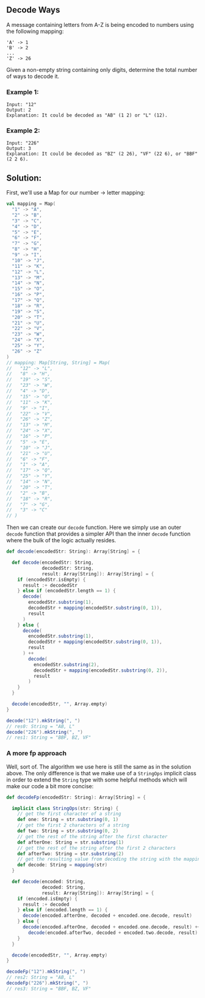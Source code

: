 ## Decode Ways

A message containing letters from A-Z is being encoded to numbers using the following mapping:

```
'A' -> 1
'B' -> 2
...
'Z' -> 26
```

Given a non-empty string containing only digits, determine the total number of ways to decode it.

### Example 1:

```
Input: "12"
Output: 2
Explanation: It could be decoded as "AB" (1 2) or "L" (12).
```

### Example 2:

```
Input: "226"
Output: 3
Explanation: It could be decoded as "BZ" (2 26), "VF" (22 6), or "BBF" (2 2 6).
```

## Solution:

First, we'll use a Map for our number -> letter mapping:
 
```scala
val mapping = Map(
  "1" -> "A",
  "2" -> "B",
  "3" -> "C",
  "4" -> "D",
  "5" -> "E",
  "6" -> "F",
  "7" -> "G",
  "8" -> "H",
  "9" -> "I",
  "10" -> "J",
  "11" -> "K",
  "12" -> "L",
  "13" -> "M",
  "14" -> "N",
  "15" -> "O",
  "16" -> "P",
  "17" -> "Q",
  "18" -> "R",
  "19" -> "S",
  "20" -> "T",
  "21" -> "U",
  "22" -> "V",
  "23" -> "W",
  "24" -> "X",
  "25" -> "Y",
  "26" -> "Z"
)
// mapping: Map[String, String] = Map(
//   "12" -> "L",
//   "8" -> "H",
//   "19" -> "S",
//   "23" -> "W",
//   "4" -> "D",
//   "15" -> "O",
//   "11" -> "K",
//   "9" -> "I",
//   "22" -> "V",
//   "26" -> "Z",
//   "13" -> "M",
//   "24" -> "X",
//   "16" -> "P",
//   "5" -> "E",
//   "10" -> "J",
//   "21" -> "U",
//   "6" -> "F",
//   "1" -> "A",
//   "17" -> "Q",
//   "25" -> "Y",
//   "14" -> "N",
//   "20" -> "T",
//   "2" -> "B",
//   "18" -> "R",
//   "7" -> "G",
//   "3" -> "C"
// )
```

Then we can create our `decode` function. Here we simply use an outer `decode` function that provides a simpler API than
the inner `decode` function where the bulk of the logic actually resides.

```scala
def decode(encodedStr: String): Array[String] = {

  def decode(encodedStr: String,
             decodedStr: String,
             result: Array[String]): Array[String] = {
    if (encodedStr.isEmpty) {
      result :+ decodedStr
    } else if (encodedStr.length == 1) {
      decode(
        encodedStr.substring(1),
        decodedStr + mapping(encodedStr.substring(0, 1)),
        result
      )
    } else {
      decode(
        encodedStr.substring(1),
        decodedStr + mapping(encodedStr.substring(0, 1)),
        result
      ) ++
        decode(
          encodedStr.substring(2),
          decodedStr + mapping(encodedStr.substring(0, 2)),
          result
        )
    }
  }

  decode(encodedStr, "", Array.empty)
}
```

```scala
decode("12").mkString(", ")
// res0: String = "AB, L"
decode("226").mkString(", ")
// res1: String = "BBF, BZ, VF"
```

### A more fp approach

Well, sort of. The algorithm we use here is still the same as in the solution above. The only difference is that we make
use of a `StringOps` implicit class in order to extend the `String` type with some helpful methods which will make our
code a bit more concise:

```scala
def decodeFp(encodedStr: String): Array[String] = {

  implicit class StringOps(str: String) {
    // get the first character of a string
    def one: String = str.substring(0, 1)
    // get the first 2 characters of a string
    def two: String = str.substring(0, 2)
    // get the rest of the string after the first character
    def afterOne: String = str.substring(1)
    // get the rest of the string after the first 2 characters
    def afterTwo: String = str.substring(2)
    // get the resulting value from decoding the string with the mapping
    def decode: String = mapping(str)
  }

  def decode(encoded: String,
             decoded: String,
             result: Array[String]): Array[String] = {
    if (encoded.isEmpty) {
      result :+ decoded
    } else if (encoded.length == 1) {
      decode(encoded.afterOne, decoded + encoded.one.decode, result)
    } else {
      decode(encoded.afterOne, decoded + encoded.one.decode, result) ++
        decode(encoded.afterTwo, decoded + encoded.two.decode, result)
    }
  }

  decode(encodedStr, "", Array.empty)
}
```

```scala
decodeFp("12").mkString(", ")
// res2: String = "AB, L"
decodeFp("226").mkString(", ")
// res3: String = "BBF, BZ, VF"
```
